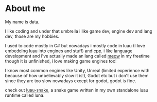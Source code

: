 # About me
My name is data.

I like coding and under that umbrella i like game dev, engine dev and lang dev, those are my hobbies.

I used to code mostly in C# but nowadays i mostly code in luau (I love embedding luau into engines and stuff) and cpp, i like language development and i've actually made an lang called [meow](https://github.com/KinexDev/Meow) in my freetime though it is unfinished, i love making game engines too!

I know most common engines like Unity, Unreal (limited experience with because of how unbelievably slow it is!), Godot etc but i don't use them since they are too slow nowadays except for godot, godot is fine.

check out [luau-snake](https://github.com/KinexDev/Luau-Snake), a snake game written in my own standalone luau runtime called luna.
